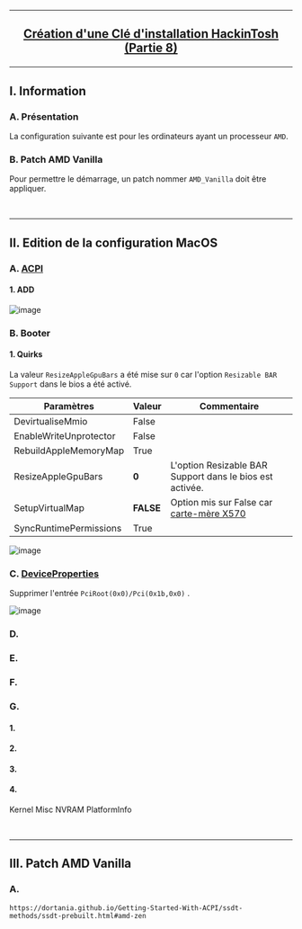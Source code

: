 --------------------------------------------------------------------------------------------------------------------------
## <p align='center'> [Création d'une Clé d'installation HackinTosh (Partie 8)](https://dortania.github.io/OpenCore-Install-Guide/AMD/zen.html#starting-point) </p>

--------------------------------------------------------------------------------------------------------------------------
## I. Information
### A. Présentation
La configuration suivante est pour les ordinateurs ayant un processeur `AMD`.

### B. Patch AMD Vanilla
Pour permettre le démarrage, un patch nommer `AMD_Vanilla` doit être appliquer.

<br />

--------------------------------------------------------------------------------------------------------------------------
## II. Edition de la configuration MacOS
### A. [ACPI](https://dortania.github.io/OpenCore-Install-Guide/AMD/zen.html#acpi)
#### 1. ADD
![image](https://github.com/user-attachments/assets/167e889d-9cc8-47a2-acc9-d352961df4ad)

### B. Booter
#### 1. Quirks
La valeur `ResizeAppleGpuBars` a été mise sur `0` car l'option `Resizable BAR Support` dans le bios a été activé. 

| Paramètres              | Valeur     | Commentaire                                               |
| ----------------------- | ---------- | --------------------------------------------------------- |
| DevirtualiseMmio	      | False      |                                                           |
| EnableWriteUnprotector  | False      |                                                           |
| RebuildAppleMemoryMap   | True       |                                                           |
| ResizeAppleGpuBars      | **0**      | L'option Resizable BAR Support dans le bios est activée.  |
| SetupVirtualMap         | **FALSE**  | Option mis sur False car [carte-mère X570](https://dortania.github.io/OpenCore-Install-Guide/AMD/zen.html#quirks-2) |
| SyncRuntimePermissions  | True       |                                                           |

![image](https://github.com/user-attachments/assets/3197e479-2e2f-459b-9f56-44bad271f523)

### C. [DeviceProperties](https://dortania.github.io/OpenCore-Install-Guide/AMD/zen.html#deviceproperties)
Supprimer l'entrée `PciRoot(0x0)/Pci(0x1b,0x0)` .

![image](https://github.com/user-attachments/assets/18d2f753-0268-456d-bb99-02f438ed2e76)




### D.
### E.
### F.
### G.
#### 1.
#### 2. 
#### 3.
#### 4.

Kernel
Misc
NVRAM
PlatformInfo

<br />

--------------------------------------------------------------------------------------------------------------------------
## III. Patch AMD Vanilla

### A. 






```
https://dortania.github.io/Getting-Started-With-ACPI/ssdt-methods/ssdt-prebuilt.html#amd-zen
```
